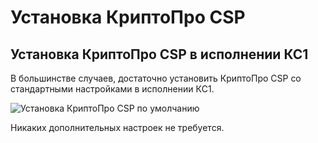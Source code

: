 # Установка КриптоПро CSP

## Установка КриптоПро CSP в исполнении КС1

В большинстве случаев, достаточно установить КриптоПро CSP со стандартными настройками в исполнении КC1.

![Установка КриптоПро CSP по умолчанию](../assets/common-images/CryptoPro/CSP/4.0/CryptoPro-CSP-4-Installer-Install_KC1_Default.png)

Никаких дополнительных настроек не требуется.

<!-- // code: language=markdown insertSpaces=true tabSize=2 -->
